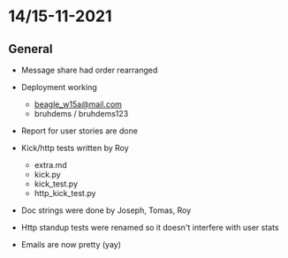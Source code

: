 # 14/15-11-2021

## General

- Message share had order rearranged

- Deployment working
    - beagle_w15a@mail.com
    - bruhdems / bruhdems123

- Report for user stories are done

- Kick/http tests written by Roy
    - extra.md 
    - kick.py 
    - kick_test.py
    - http_kick_test.py

- Doc strings were done by Joseph, Tomas, Roy

- Http standup tests were renamed so it doesn't interfere with user stats

- Emails are now pretty (yay)